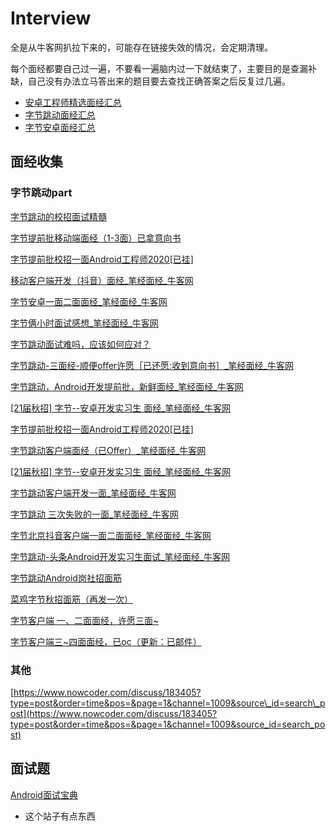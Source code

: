 # Interview

全是从牛客网扒拉下来的，可能存在链接失效的情况，会定期清理。

每个面经都要自己过一遍，不要看一遍脑内过一下就结束了，主要目的是查漏补缺，自己没有办法立马答出来的题目要去查找正确答案之后反复过几遍。

* [安卓工程师精选面经汇总](https://www.nowcoder.com/discuss/experience?tagId=642)
* [字节跳动面经汇总](https://www.nowcoder.com/community/665)
* [字节安卓面经汇总](https://www.nowcoder.com/discuss/tag/665?type=2&expTag=4)

## 面经收集

### 字节跳动part

[字节跳动的校招面试精髓](https://www.nowcoder.com/discuss/373163?type=post&order=time&pos=&page=2&channel=1009&source_id=search_post)

[字节提前批移动端面经（1-3面）已拿意向书](https://www.nowcoder.com/discuss/486381?type=post&order=time&pos=&page=1&channel=1009&source_id=search_post)

[字节提前批校招一面Android工程师2020\[已挂\]](https://www.nowcoder.com/discuss/441197)

[移动客户端开发（抖音）面经_笔经面经_牛客网](https://www.nowcoder.com/discuss/439455)

[字节安卓一面二面面经_笔经面经_牛客网](https://www.nowcoder.com/discuss/436464)

[字节俩小时面试感想_笔经面经_牛客网](https://www.nowcoder.com/discuss/436447)

[字节跳动面试难吗，应该如何应对？](https://www.zhihu.com/question/339135205/answer/1272123788)

[字节跳动-三面经-顺便offer许愿［已还愿:收到意向书］_笔经面经_牛客网](https://www.nowcoder.com/discuss/236298)

[字节跳动，Android开发提前批，新鲜面经_笔经面经_牛客网](https://www.nowcoder.com/discuss/204840?from=zhnkw)

[\[21届秋招\] 字节--安卓开发实习生 面经_笔经面经_牛客网](https://www.nowcoder.com/discuss/442244)

[字节提前批校招一面Android工程师2020\[已挂\]](https://www.nowcoder.com/discuss/441197)

[字节跳动客户端面经（已Offer）_笔经面经_牛客网](https://www.nowcoder.com/discuss/427194)

[\[21届秋招\] 字节--安卓开发实习生 面经_笔经面经_牛客网](https://www.nowcoder.com/discuss/442244)

[字节跳动客户端开发一面_笔经面经_牛客网](https://www.nowcoder.com/discuss/413434?type=2&order=0&pos=7&page=1&channel=666&source_id=discuss_tag)

[字节跳动 三次失败的一面_笔经面经_牛客网](https://www.nowcoder.com/discuss/363141?type=2&order=0&pos=9&page=1&channel=666&source_id=discuss_tag)

[字节北京抖音客户端一面二面面经_笔经面经_牛客网](https://www.nowcoder.com/discuss/447803)

[字节跳动-头条Android开发实习生面试_笔经面经_牛客网](https://www.nowcoder.com/discuss/447139)

[字节跳动Android岗社招面筋](https://www.nowcoder.com/discuss/446973)

[菜鸡字节秋招面筋（再发一次）](https://www.nowcoder.com/discuss/446594)

[字节客户端 一、二面面经，许愿三面~](https://www.nowcoder.com/discuss/424853)

[字节客户端三~四面面经，已oc（更新：已邮件）](https://www.nowcoder.com/discuss/432053)

### 其他

[https://www.nowcoder.com/discuss/183405?type=post&order=time&pos=&page=1&channel=1009&source\_id=search\_post](https://www.nowcoder.com/discuss/183405?type=post&order=time&pos=&page=1&channel=1009&source_id=search_post)

## 面试题

[Android面试宝典](https://www.bookstack.cn/read/Android-Interview/README.md)

* 这个站子有点东西

## 

